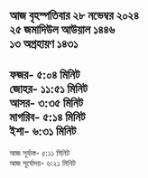 আজ বৃহস্পতিবার
২৮ নভেম্বর ২০২৪     
২৫ জমাদিউল আউয়াল ১৪৪৬  
 ১৩ অগ্রহায়ণ ১৪৩১    
-------------------     
ফজর- ৫:০৪ মিনিট     
জোহর- ১১:৫১ মিনিট     
আসর- ৩:৩৫ মিনিট     
মাগরিব- ৫:১৪ মিনিট    
ইশা- ৬:৩১ মিনিট    
--------------------   
আজ সূর্যাস্ত- ৫:১১ মিনিট     
আজ সূর্যোদয়- ৬:২১ মিনিট
